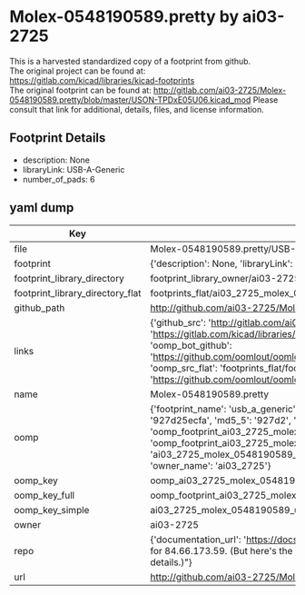 # Molex-0548190589.pretty by ai03-2725  
This is a harvested standardized copy of a footprint from github.  
The original project can be found at:  
https://gitlab.com/kicad/libraries/kicad-footprints  
The original footprint can be found at:
http://gitlab.com/ai03-2725/Molex-0548190589.pretty/blob/master/USON-TPDxE05U06.kicad_mod
Please consult that link for additional, details, files, and license information.  
## Footprint Details
* description: None  
* libraryLink: USB-A-Generic  
* number_of_pads: 6  
## yaml dump  
| Key | Value |  
| --- | --- |  
| file | Molex-0548190589.pretty/USB-A-Generic.kicad_mod |  
| footprint | {'description': None, 'libraryLink': 'USB-A-Generic', 'number_of_pads': 6} |  
| footprint_library_directory | footprint_library_owner/ai03-2725_Molex-0548190589.pretty |  
| footprint_library_directory_flat | footprints_flat/ai03_2725_molex_0548190589_usb_a_generic/working |  
| github_path | http://github.com/ai03-2725/Molex-0548190589.pretty/blob/master/USB-A-Generic.kicad_mod |  
| links | {'github_src': 'http://gitlab.com/ai03-2725/Molex-0548190589.pretty/blob/master/USON-TPDxE05U06.kicad_mod', 'github_src_repo': 'https://gitlab.com/kicad/libraries/kicad-footprints', 'oomp_bot': 'footprints/ai03_2725_molex_0548190589_usb_a_generic/working', 'oomp_bot_github': 'https://github.com/oomlout/oomlout_oomp_footprint_bot/tree/main/footprints/ai03_2725_molex_0548190589_usb_a_generic/working', 'oomp_src_flat': 'footprints_flat/footprints_flat/ai03_2725_molex_0548190589_usb_a_generic/working', 'oomp_src_flat_github': 'https://github.com/oomlout/oomlout_oomp_footprint_src/tree/main/footprints_flat/ai03_2725_molex_0548190589_usb_a_generic/working'} |  
| name | Molex-0548190589.pretty |  
| oomp | {'footprint_name': 'usb_a_generic', 'library_name': 'molex_0548190589', 'md5': '927d25ecfac56afe66c2f71cf8d25df9', 'md5_10': '927d25ecfa', 'md5_5': '927d2', 'md5_6': '927d25', 'oomp_key': 'oomp_ai03_2725_molex_0548190589_usb_a_generic', 'oomp_key_extra': 'oomp_footprint_ai03_2725_molex_0548190589_usb_a_generic', 'oomp_key_full': 'oomp_footprint_ai03_2725_molex_0548190589_usb_a_generic_927d25', 'oomp_key_simple': 'ai03_2725_molex_0548190589_usb_a_generic', 'original_filename': 'Molex-0548190589.pretty/USB-A-Generic.kicad_mod', 'owner_name': 'ai03_2725'} |  
| oomp_key | oomp_ai03_2725_molex_0548190589_usb_a_generic |  
| oomp_key_full | oomp_footprint_ai03_2725_molex_0548190589_usb_a_generic |  
| oomp_key_simple | ai03_2725_molex_0548190589_usb_a_generic |  
| owner | ai03-2725 |  
| repo | {'documentation_url': 'https://docs.github.com/rest/overview/resources-in-the-rest-api#rate-limiting', 'message': "API rate limit exceeded for 84.66.173.59. (But here's the good news: Authenticated requests get a higher rate limit. Check out the documentation for more details.)"} |  
| url | http://github.com/ai03-2725/Molex-0548190589.pretty |  

